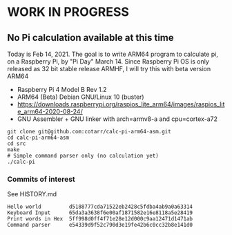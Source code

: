 # WORK IN PROGRESS

## No Pi calculation available at this time

Today is Feb 14, 2021. The goal is to write ARM64 program
to calculate pi, on a Raspberry Pi, by "Pi Day" March 14.
Since Raspberry Pi OS is only released as 32 bit stable release ARMHF,
I will try this with beta version ARM64

- Raspberry Pi 4 Model B Rev 1.2
- ARM64 (Beta) Debian GNU/Linux 10 (buster)
- https://downloads.raspberrypi.org/raspios_lite_arm64/images/raspios_lite_arm64-2020-08-24/
- GNU Assembler + GNU linker with arch=armv8-a and cpu=cortex-a72


```
git clone git@github.com:cotarr/calc-pi-arm64-asm.git
cd calc-pi-arm64-asm
cd src
make
# Simple command parser only (no calculation yet)
./calc-pi
```

### Commits of interest

See HISTORY.md

```
Hello world         d5188777cda71522eb2428c5fdba4ab9a0a63314
Keyboard Input      65da3a3638f6e00af1871582e16e8118a5e28419
Print words in Hex  5ff998d0ff4f71e28e12d000c9aa12471d1471ab
Command parser      e54339d9f52c790d3e19fe42b6c0cc32b8e141d0
```
